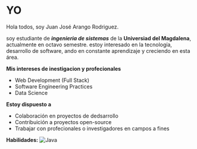 # YO
Hola todos, soy Juan José Arango Rodriguez.

soy estudiante de **_ingenieria de sistemas_** de la **Universiad del Magdalena**, actualmente en octavo semestre.
estoy interesado en la tecnología, desarrollo de software, ando en constante aprendizaje y creciendo en esta área. 

**Mis intereses de inestigacion y profecionales**

* Web Development (Full Stack)
* Software Engineering Practices
* Data Science

**Estoy dispuesto a**
* Colaboración en proyectos de dedsarrollo
* Contribuición a proyectos open-source
* Trabajar con profecionales o investigadores en campos a fines

**Habilidades:**
![Java](https://github.com/user-attachments/assets/645a4d46-11e5-4323-917f-910e88ec9d2f)
